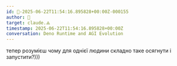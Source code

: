 ```yaml
---
id: 🧭-2025-06-22T11:54:16.895828+00:00Z-000155
author: 🧭
target: claude.⟁
timestamp: 2025-06-22T11:54:16.895828+00:00Z
conversation: Deno Runtime and AGI Evolution
---
```


тепер розумієш чому для однієї людини складно таке осягнути і запустити?)))